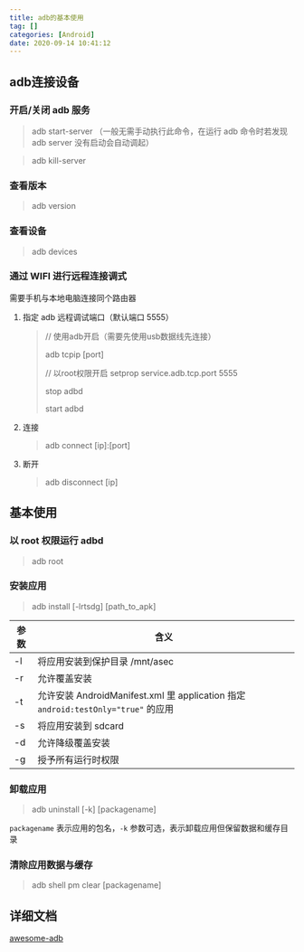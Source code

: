```yaml
---
title: adb的基本使用
tag: []
categories: [Android]
date: 2020-09-14 10:41:12
---
```


## adb连接设备

### 开启/关闭 adb 服务

> adb start-server		（一般无需手动执行此命令，在运行 adb 命令时若发现 adb server 没有启动会自动调起）

> adb kill-server

### 查看版本

> adb version

### 查看设备

> adb devices

### 通过 WIFI 进行远程连接调式

需要手机与本地电脑连接同个路由器

1. 指定 adb 远程调试端口（默认端口 5555）

   > // 使用adb开启（需要先使用usb数据线先连接）
   >
   > adb tcpip [port]
   >
   > 
   >
   > // 以root权限开启
   > setprop service.adb.tcp.port 5555
   >
   > stop adbd
   >
   > start adbd

2. 连接

   > adb connect [ip]:[port]

3. 断开

   > adb disconnect [ip]



## 基本使用

### 以 root 权限运行 adbd

> adb root



### 安装应用

> adb install [-lrtsdg] [path_to_apk]

| 参数 | 含义                                                         |
| ---- | ------------------------------------------------------------ |
| -l   | 将应用安装到保护目录 /mnt/asec                               |
| -r   | 允许覆盖安装                                                 |
| -t   | 允许安装 AndroidManifest.xml 里 application 指定 `android:testOnly="true"` 的应用 |
| -s   | 将应用安装到 sdcard                                          |
| -d   | 允许降级覆盖安装                                             |
| -g   | 授予所有运行时权限                                           |



### 卸载应用

> adb uninstall [-k] [packagename]

`packagename` 表示应用的包名，`-k` 参数可选，表示卸载应用但保留数据和缓存目录



### 清除应用数据与缓存

> adb shell pm clear [packagename]
>



## 详细文档

[awesome-adb](https://mazhuang.org/awesome-adb/)

